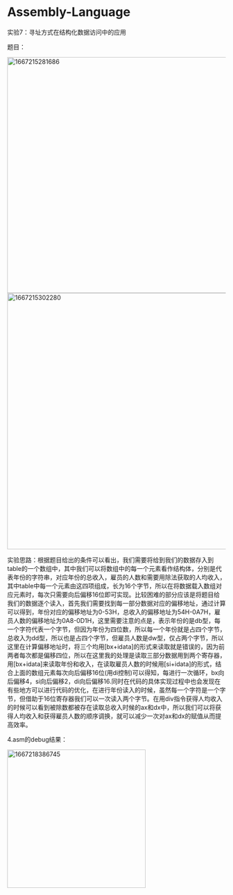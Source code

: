 # Assembly-Language
实验7：寻址方式在结构化数据访问中的应用

题目：


<img width="544" alt="1667215281686" src="https://user-images.githubusercontent.com/85387738/198996736-da88c23a-e2db-44ce-895f-babca3441851.png">
<img width="591" alt="1667215302280" src="https://user-images.githubusercontent.com/85387738/198996762-1b01b6f6-f00a-4c66-b042-c346556c73f5.png">

实验思路：根据题目给出的条件可以看出，我们需要将给到我们的数据存入到table的一个数组中，其中我们可以将数组中的每一个元素看作结构体，分别是代表年份的字符串，对应年份的总收入，雇员的人数和需要用除法获取的人均收入，其中table中每一个元素由这四项组成，长为16个字节，所以在将数据载入数组对应元素时，每次只需要向后偏移16位即可实现。比较困难的部分应该是将题目给我们的数据逐个读入，首先我们需要找到每一部分数据对应的偏移地址，通过计算可以得到，年份对应的偏移地址为0-53H，总收入的偏移地址为54H-0A7H，雇员人数的偏移地址为0A8-0D1H，这里需要注意的点是，表示年份的是db型，每一个字符代表一个字节，但因为年份为四位数，所以每一个年份就是占四个字节，总收入为dd型，所以也是占四个字节，但雇员人数是dw型，仅占两个字节，所以这里在计算偏移地址时，将三个均用[bx+idata]的形式来读取就是错误的，因为前两者每次都是偏移四位，所以在这里我的处理是读取三部分数据用到两个寄存器，用[bx+idata]来读取年份和收入，在读取雇员人数的时候用[si+idata]的形式，结合上面的数组元素每次向后偏移16位(用di控制)可以得知，每进行一次循环，bx向后偏移4，si向后偏移2，di向后偏移16.同时在代码的具体实现过程中也会发现在有些地方可以进行代码的优化，在进行年份读入的时候，虽然每一个字符是一个字节，但借助于16位寄存器我们可以一次读入两个字节。在用div指令获得人均收入的时候可以看到被除数都被存在读取总收入时候的ax和dx中，所以我们可以将获得人均收入和获得雇员人数的顺序调换，就可以减少一次对ax和dx的赋值从而提高效率。

4.asm的debug结果：

<img width="319" alt="1667218386745" src="https://user-images.githubusercontent.com/85387738/199005241-c9ccef15-b392-46cf-bd42-385ab9dc2349.png">
